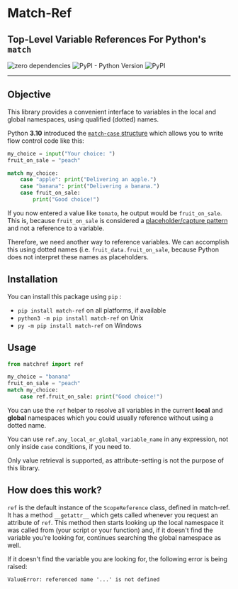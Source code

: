 # Match-Ref
## Top-Level Variable References For Python's `match`

![zero dependencies](https://img.shields.io/badge/dependencies-0-orange)
![PyPI - Python Version](https://img.shields.io/pypi/pyversions/match-ref)
![PyPI](https://img.shields.io/pypi/v/match-ref)

---------------

## Objective

This library provides a convenient interface to variables in the local and global namespaces, using
qualified (dotted) names.

Python **3.10** introduced the [`match`-`case` structure](https://www.python.org/dev/peps/pep-0634/)
which allows you to write flow control code like this:

```python
my_choice = input("Your choice: ")
fruit_on_sale = "peach"

match my_choice:
    case "apple": print("Delivering an apple.")
    case "banana": print("Delivering a banana.")
    case fruit_on_sale:
        print("Good choice!")
```

If you now entered a value like `tomato`, he output would be `fruit_on_sale`. This is, because
`fruit_on_sale` is considered a [placeholder/capture pattern](https://www.python.org/dev/peps/pep-0634/#id16) and not a reference to a variable.

Therefore, we need another way to reference variables. We can accomplish this using dotted names (i.e. `fruit_data.fruit_on_sale`, because Python does not interpret these names as placeholders.

## Installation

You can install this package using `pip` :
- `pip install match-ref` on all platforms, if available
- `python3 -m pip install match-ref` on Unix
- `py -m pip install match-ref` on Windows

## Usage

```python
from matchref import ref

my_choice = "banana"
fruit_on_sale = "peach"
match my_choice:
    case ref.fruit_on_sale: print("Good choice!")
```

You can use the `ref` helper to resolve all variables in the current **local** and **global** namespaces which you could usually reference without using a dotted name.

You can use `ref.any_local_or_global_variable_name` in any expression, not only inside `case` conditions, if you need to.

Only value retrieval is supported, as attribute-setting is not the purpose of this library.

## How does this work?

`ref` is the default instance of the `ScopeReference` class, defined in match-ref. It has a method `__getattr__` which gets called whenever you request an attribute of `ref`. This method then starts looking up the local namespace it was called from (your script or your function) and, if it doesn't find the variable you're looking for, continues searching the global namespace as well.

If it doesn't find the variable you are looking for, the following error is being raised:
```
ValueError: referenced name '...' is not defined
```
